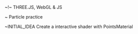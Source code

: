 ~!~ THREE.JS, WebGL & JS

~ Particle practice 

~INITIAL_IDEA
Create a interactive shader with PointsMaterial
